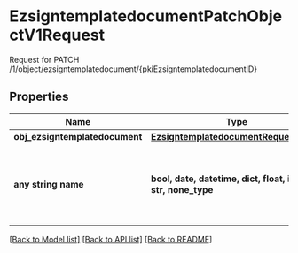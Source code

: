 # EzsigntemplatedocumentPatchObjectV1Request

Request for PATCH /1/object/ezsigntemplatedocument/{pkiEzsigntemplatedocumentID}

## Properties
Name | Type | Description | Notes
------------ | ------------- | ------------- | -------------
**obj_ezsigntemplatedocument** | [**EzsigntemplatedocumentRequestPatch**](EzsigntemplatedocumentRequestPatch.md) |  | 
**any string name** | **bool, date, datetime, dict, float, int, list, str, none_type** | any string name can be used but the value must be the correct type | [optional]

[[Back to Model list]](../README.md#documentation-for-models) [[Back to API list]](../README.md#documentation-for-api-endpoints) [[Back to README]](../README.md)


